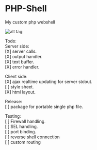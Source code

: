 # PHP-Shell
My custom php webshell

![alt tag](http://i.imgur.com/XxayQwI.gif)
<!--![alt tag](http://i.imgur.com/IUNVrwA.png) -->

Todo:<br />
Server side: <br />
[X] server calls. <br />
[X] output handler. <br />
[X] text buffer. <br />
[X] error handler. <br />

Client side: <br />
[X] ajax realtime updating for server stdout. <br />
[ ] style sheet. <br />
[X] html layout. <br />

Release:<br />
[ ] package for portable single php file.<br />

Testing: <br />
[ ] Firewall handling. <br />
[ ] SEL handling. <br />
[ ] port binding. <br />
[ ] reverse shell connection <br />
[ ] custom routing <br />


